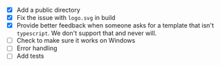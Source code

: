 - [x] Add a public directory
- [x] Fix the issue with `logo.svg` in build
- [x] Provide better feedback when someone asks for a template that isn't `typescript`. We don't support that and never will.
- [ ] Check to make sure it works on Windows
- [ ] Error handling
- [ ] Add tests
